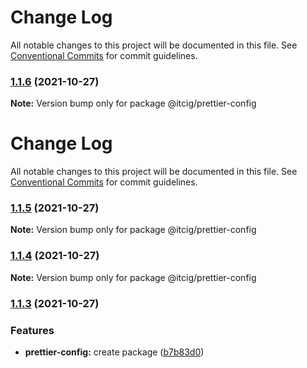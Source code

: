 # Change Log

All notable changes to this project will be documented in this file. See
[Conventional Commits](https://conventionalcommits.org) for commit guidelines.

### [1.1.6](https://github.com/itcig/itcig/compare/@itcig/prettier-config@1.1.5...@itcig/prettier-config@1.1.6) (2021-10-27)

**Note:** Version bump only for package @itcig/prettier-config

# Change Log

All notable changes to this project will be documented in this file. See
[Conventional Commits](https://conventionalcommits.org) for commit guidelines.

### [1.1.5](https://github.com/itcig/itcig/compare/@itcig/prettier-config@1.1.4...@itcig/prettier-config@1.1.5) (2021-10-27)

**Note:** Version bump only for package @itcig/prettier-config

### [1.1.4](https://github.com/itcig/itcig/compare/@itcig/prettier-config@1.1.3...@itcig/prettier-config@1.1.4) (2021-10-27)

**Note:** Version bump only for package @itcig/prettier-config

### [1.1.3](https://github.com/itcig/itcig/compare/@itcig/prettier-config@1.1.3...@itcig/prettier-config@1.1.3) (2021-10-27)

### Features

- **prettier-config:** create package
  ([b7b83d0](https://github.com/itcig/itcig/commit/b7b83d0bc3658fdde0c914e771a79c8894893300))
